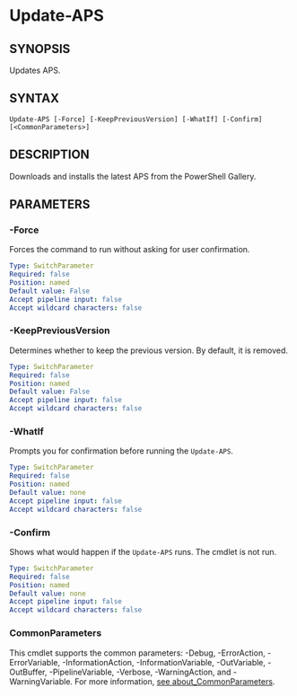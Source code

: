 # Update-APS

## SYNOPSIS
Updates APS.

[\\]: # (END SYNOPSIS)

## SYNTAX
```
Update-APS [-Force] [-KeepPreviousVersion] [-WhatIf] [-Confirm] [<CommonParameters>]
```

[\\]: # (END SYNTAX)

## DESCRIPTION
Downloads and installs the latest APS from the PowerShell Gallery.

[\\]: # (END DESCRIPTION)

## PARAMETERS

### -Force
Forces the command to run without asking for user confirmation.
```yaml
Type: SwitchParameter
Required: false
Position: named
Default value: False
Accept pipeline input: false
Accept wildcard characters: false
```

### -KeepPreviousVersion
Determines whether to keep the previous version. By default, it is removed.
```yaml
Type: SwitchParameter
Required: false
Position: named
Default value: False
Accept pipeline input: false
Accept wildcard characters: false
```

### -WhatIf
Prompts you for confirmation before running the `Update-APS`.
```yaml
Type: SwitchParameter
Required: false
Position: named
Default value: none
Accept pipeline input: false
Accept wildcard characters: false
```

### -Confirm
Shows what would happen if the `Update-APS` runs. The cmdlet is not run.
```yaml
Type: SwitchParameter
Required: false
Position: named
Default value: none
Accept pipeline input: false
Accept wildcard characters: false
```

### CommonParameters
This cmdlet supports the common parameters: -Debug, -ErrorAction, -ErrorVariable, -InformationAction, -InformationVariable, -OutVariable, -OutBuffer, -PipelineVariable, -Verbose, -WarningAction, and -WarningVariable. For more information, [see about_CommonParameters](https://docs.microsoft.com/pl-pl/powershell/module/microsoft.powershell.core/about/about_commonparameters).

[\\]: # (END PARAMETERS)

[\\]: # (Generated by PSDocsGenerator)
[\\]: # (https://github.com/akotu235/PSDocsGenerator)
